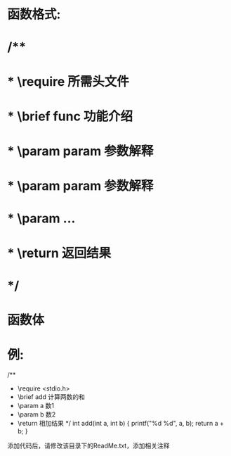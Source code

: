 # 函数格式:
# /**
# * \require 所需头文件
# * \brief func 功能介绍
# * \param param 参数解释
# * \param param 参数解释
# * \param ...
# * \return 返回结果
# */
# 函数体


# 例:
/**
* \require <stdio.h>
* \brief add 计算两数的和
* \param a 数1
* \param b 数2
* \return 相加结果
*/
int add(int a, int b)
{
	printf("%d %d", a, b);
	return a + b;
}


添加代码后，请修改该目录下的ReadMe.txt，添加相关注释
